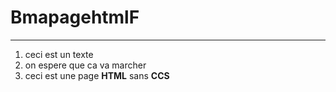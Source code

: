 # BmapagehtmlF

------------------------
1. ceci est un texte
2. on espere que ca va marcher
3. ceci est une page **HTML** sans **CCS**
